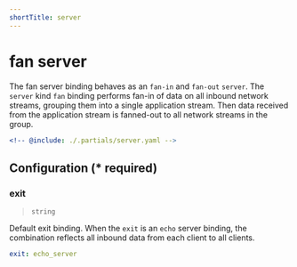 ```yaml
---
shortTitle: server
---
```


# fan server

The fan server binding behaves as an `fan-in` and `fan-out` `server`. The `server` kind `fan` binding performs fan-in of data on all inbound network streams, grouping them into a single application stream. Then data received from the application stream is fanned-out to all network streams in the group.

```yaml {3}
<!-- @include: ./.partials/server.yaml -->
```

## Configuration (\* required)

### exit

> `string`

Default exit binding. When the `exit` is an `echo` server binding, the combination reflects all inbound data from each client to all clients.

```yaml
exit: echo_server
```

<!-- @include: ../.partials/telemetry.md -->
